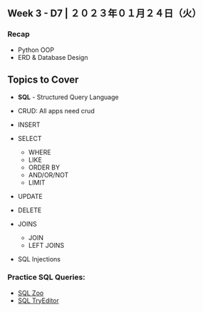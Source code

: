 ## **Week 3 - D7** | ２０２３年０１月２４日（火）

### Recap
- Python OOP
- ERD & Database Design

## Topics to Cover
- **SQL** - Structured Query Language 
- CRUD: All apps need crud
- INSERT
- SELECT
    - WHERE
    - LIKE
    - ORDER BY
    - AND/OR/NOT
    - LIMIT
- UPDATE
- DELETE

- JOINS
    - JOIN
    - LEFT JOINS

- SQL Injections

### **Practice SQL Queries**:

- [SQL Zoo](https://sqlzoo.net/wiki/SQL_Tutorial)
- [SQL TryEditor](https://www.w3schools.com/sql/trysql.asp?filename=trysql_asc)